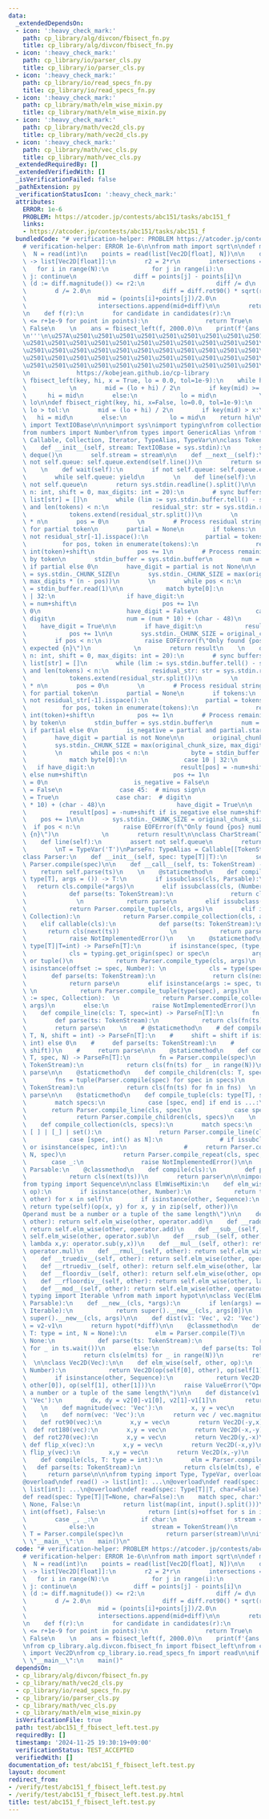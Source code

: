 ```yaml
---
data:
  _extendedDependsOn:
  - icon: ':heavy_check_mark:'
    path: cp_library/alg/divcon/fbisect_fn.py
    title: cp_library/alg/divcon/fbisect_fn.py
  - icon: ':heavy_check_mark:'
    path: cp_library/io/parser_cls.py
    title: cp_library/io/parser_cls.py
  - icon: ':heavy_check_mark:'
    path: cp_library/io/read_specs_fn.py
    title: cp_library/io/read_specs_fn.py
  - icon: ':heavy_check_mark:'
    path: cp_library/math/elm_wise_mixin.py
    title: cp_library/math/elm_wise_mixin.py
  - icon: ':heavy_check_mark:'
    path: cp_library/math/vec2d_cls.py
    title: cp_library/math/vec2d_cls.py
  - icon: ':heavy_check_mark:'
    path: cp_library/math/vec_cls.py
    title: cp_library/math/vec_cls.py
  _extendedRequiredBy: []
  _extendedVerifiedWith: []
  _isVerificationFailed: false
  _pathExtension: py
  _verificationStatusIcon: ':heavy_check_mark:'
  attributes:
    ERROR: 1e-6
    PROBLEM: https://atcoder.jp/contests/abc151/tasks/abc151_f
    links:
    - https://atcoder.jp/contests/abc151/tasks/abc151_f
  bundledCode: "# verification-helper: PROBLEM https://atcoder.jp/contests/abc151/tasks/abc151_f\n\
    # verification-helper: ERROR 1e-6\n\nfrom math import sqrt\n\ndef main():\n  \
    \  N = read(int)\n    points = read(list[Vec2D[float], N])\n\n    def candidates(r)\
    \ -> list[Vec2D[float]]:\n        r2 = 2*r\n        intersections = []\n     \
    \   for i in range(N):\n            for j in range(i):\n                if i ==\
    \ j: continue\n                diff = points[j] - points[i]\n                if\
    \ (d := diff.magnitude()) <= r2:\n                    diff /= d\n            \
    \        d /= 2.0\n                    diff = diff.rot90() * sqrt(r*r - d*d)\n\
    \                    mid = (points[i]+points[j])/2.0\n                    intersections.append(mid-diff)\n\
    \                    intersections.append(mid+diff)\n\n        return intersections\n\
    \n    def f(r):\n        for candidate in candidates(r):\n            if all(candidate.distance(point)\
    \ <= r+1e-9 for point in points):\n                return True\n        return\
    \ False\n    \n    ans = fbisect_left(f, 2000.0)\n    print(f'{ans:0.18f}')\n\n\
    \n'''\n\u257A\u2501\u2501\u2501\u2501\u2501\u2501\u2501\u2501\u2501\u2501\u2501\
    \u2501\u2501\u2501\u2501\u2501\u2501\u2501\u2501\u2501\u2501\u2501\u2501\u2501\
    \u2501\u2501\u2501\u2501\u2501\u2501\u2501\u2501\u2501\u2501\u2501\u2501\u2501\
    \u2501\u2501\u2501\u2501\u2501\u2501\u2501\u2501\u2501\u2501\u2501\u2501\u2501\
    \u2501\u2501\u2501\u2501\u2501\u2501\u2501\u2501\u2501\u2501\u2501\u2501\u2578\
    \n             https://kobejean.github.io/cp-library               \n'''\n\ndef\
    \ fbisect_left(key, hi, x = True, lo = 0.0, tol=1e-9):\n    while hi - lo > tol:\
    \            \n        mid = (lo + hi) / 2\n        if key(mid) >= x:\n      \
    \      hi = mid\n        else:\n            lo = mid\n            \n    return\
    \ lo\n\ndef fbisect_right(key, hi, x=False, lo=0.0, tol=1e-9):\n    while hi -\
    \ lo > tol:\n        mid = (lo + hi) / 2\n        if key(mid) > x:\n         \
    \   hi = mid\n        else:\n            lo = mid\n    return hi\n\n\nfrom io\
    \ import TextIOBase\n\n\nimport sys\nimport typing\nfrom collections import deque\n\
    from numbers import Number\nfrom types import GenericAlias \nfrom typing import\
    \ Callable, Collection, Iterator, TypeAlias, TypeVar\n\nclass TokenStream(Iterator):\n\
    \    def __init__(self, stream: TextIOBase = sys.stdin):\n        self.queue =\
    \ deque()\n        self.stream = stream\n\n    def __next__(self):\n        if\
    \ not self.queue: self.queue.extend(self.line())\n        return self.queue.popleft()\n\
    \    \n    def wait(self):\n        if not self.queue: self.queue.extend(self.line())\n\
    \        while self.queue: yield\n        \n    def line(self):\n        assert\
    \ not self.queue\n        return sys.stdin.readline().split()\n\n    def n_uints(self,\
    \ n: int, shift = 0, max_digits: int = 20):\n        # sync buffers\n        tokens:\
    \ list[str] = []\n        while (lim := sys.stdin.buffer.tell() - sys.stdin.tell())\
    \ and len(tokens) < n:\n            residual_str: str = sys.stdin.readline(lim)\n\
    \            tokens.extend(residual_str.split())\n        \n        result = [0]\
    \ * n\n        pos = 0\n        \n        # Process residual string and check\
    \ for partial token\n        partial = None\n        if tokens:\n            if\
    \ not residual_str[-1].isspace():\n                partial = tokens.pop()\n  \
    \          for pos, token in enumerate(tokens):\n                result[pos] =\
    \ int(token)+shift\n            pos += 1\n        # Process remaining data token\
    \ by token\n        stdin_buffer = sys.stdin.buffer\n        num = int(partial)\
    \ if partial else 0\n        have_digit = partial is not None\n\n        original_chunk_size\
    \ = sys.stdin._CHUNK_SIZE\n        sys.stdin._CHUNK_SIZE = max(original_chunk_size,\
    \ max_digits * (n - pos))\n        \n        while pos < n:\n            byte\
    \ = stdin_buffer.read(1)\n\n            match byte[0]:\n                case 10\
    \ | 32:\n                    if have_digit:\n                        result[pos]\
    \ = num+shift\n                        pos += 1\n                        num =\
    \ 0\n                        have_digit = False\n                case char:  #\
    \ digit\n                    num = (num * 10) + (char - 48)\n                \
    \    have_digit = True\n\n        if have_digit:\n            result[pos] = num+shift\n\
    \            pos += 1\n\n        sys.stdin._CHUNK_SIZE = original_chunk_size \n\
    \        if pos < n:\n            raise EOFError(f\"Only found {pos} numbers,\
    \ expected {n}\")\n            \n        return result\n    \n    def n_ints(self,\
    \ n: int, shift = 0, max_digits: int = 20):\n        # sync buffers\n        tokens:\
    \ list[str] = []\n        while (lim := sys.stdin.buffer.tell() - sys.stdin.tell())\
    \ and len(tokens) < n:\n            residual_str: str = sys.stdin.readline(lim)\n\
    \            tokens.extend(residual_str.split())\n        \n        result = [0]\
    \ * n\n        pos = 0\n        \n        # Process residual string and check\
    \ for partial token\n        partial = None\n        if tokens:\n            if\
    \ not residual_str[-1].isspace():\n                partial = tokens.pop()\n  \
    \          for pos, token in enumerate(tokens):\n                result[pos] =\
    \ int(token)+shift\n            pos += 1\n        # Process remaining data token\
    \ by token\n        stdin_buffer = sys.stdin.buffer\n        num = abs(int(partial))\
    \ if partial else 0\n        is_negative = partial and partial.startswith('-')\n\
    \        have_digit = partial is not None\n\n        original_chunk_size = sys.stdin._CHUNK_SIZE\n\
    \        sys.stdin._CHUNK_SIZE = max(original_chunk_size, max_digits * (n - pos))\n\
    \        \n        while pos < n:\n            byte = stdin_buffer.read(1)\n\n\
    \            match byte[0]:\n                case 10 | 32:\n                 \
    \   if have_digit:\n                        result[pos] = -num+shift if is_negative\
    \ else num+shift\n                        pos += 1\n                        num\
    \ = 0\n                        is_negative = False\n                        have_digit\
    \ = False\n                case 45:  # minus sign\n                    is_negative\
    \ = True\n                case char:  # digit\n                    num = (num\
    \ * 10) + (char - 48)\n                    have_digit = True\n\n        if have_digit:\n\
    \            result[pos] = -num+shift if is_negative else num+shift\n        \
    \    pos += 1\n\n        sys.stdin._CHUNK_SIZE = original_chunk_size \n      \
    \  if pos < n:\n            raise EOFError(f\"Only found {pos} numbers, expected\
    \ {n}\")\n            \n        return result\n\nclass CharStream(TokenStream):\n\
    \    def line(self):\n        assert not self.queue\n        return next(self.stream).rstrip()\n\
    \        \nT = TypeVar('T')\nParseFn: TypeAlias = Callable[[TokenStream],T]\n\
    class Parser:\n    def __init__(self, spec: type[T]|T):\n        self.parse =\
    \ Parser.compile(spec)\n\n    def __call__(self, ts: TokenStream) -> T:\n    \
    \    return self.parse(ts)\n    \n    @staticmethod\n    def compile_type(cls:\
    \ type[T], args = ()) -> T:\n        if issubclass(cls, Parsable):\n         \
    \   return cls.compile(*args)\n        elif issubclass(cls, (Number, str)):\n\
    \            def parse(ts: TokenStream):\n                return cls(next(ts))\
    \              \n            return parse\n        elif issubclass(cls, tuple):\n\
    \            return Parser.compile_tuple(cls, args)\n        elif issubclass(cls,\
    \ Collection):\n            return Parser.compile_collection(cls, args)\n    \
    \    elif callable(cls):\n            def parse(ts: TokenStream):\n          \
    \      return cls(next(ts))              \n            return parse\n        else:\n\
    \            raise NotImplementedError()\n    \n    @staticmethod\n    def compile(spec:\
    \ type[T]|T=int) -> ParseFn[T]:\n        if isinstance(spec, (type, GenericAlias)):\n\
    \            cls = typing.get_origin(spec) or spec\n            args = typing.get_args(spec)\
    \ or tuple()\n            return Parser.compile_type(cls, args)\n        elif\
    \ isinstance(offset := spec, Number): \n            cls = type(spec)  \n     \
    \       def parse(ts: TokenStream):\n                return cls(next(ts)) + offset\n\
    \            return parse\n        elif isinstance(args := spec, tuple):     \
    \ \n            return Parser.compile_tuple(type(spec), args)\n        elif isinstance(args\
    \ := spec, Collection):  \n            return Parser.compile_collection(type(spec),\
    \ args)\n        else:\n            raise NotImplementedError()\n    \n    @staticmethod\n\
    \    def compile_line(cls: T, spec=int) -> ParseFn[T]:\n        fn = Parser.compile(spec)\n\
    \        def parse(ts: TokenStream):\n            return cls(fn(ts) for _ in ts.wait())\n\
    \        return parse\n    \n    # @staticmethod\n    # def compile_n_ints(cls:\
    \ T, N, shift = int) -> ParseFn[T]:\n    #     shift = shift if isinstance(shift,\
    \ int) else 0\n    #     def parse(ts: TokenStream):\n    #         return cls(ts.n_ints(N,\
    \ shift))\n    #     return parse\n\n    @staticmethod\n    def compile_repeat(cls:\
    \ T, spec, N) -> ParseFn[T]:\n        fn = Parser.compile(spec)\n        def parse(ts:\
    \ TokenStream):\n            return cls(fn(ts) for _ in range(N))\n        return\
    \ parse\n\n    @staticmethod\n    def compile_children(cls: T, specs) -> ParseFn[T]:\n\
    \        fns = tuple(Parser.compile(spec) for spec in specs)\n        def parse(ts:\
    \ TokenStream):\n            return cls(fn(ts) for fn in fns)  \n        return\
    \ parse\n\n    @staticmethod\n    def compile_tuple(cls: type[T], specs) -> ParseFn[T]:\n\
    \        match specs:\n            case [spec, end] if end is ...:\n         \
    \       return Parser.compile_line(cls, spec)\n            case specs:   \n  \
    \              return Parser.compile_children(cls, specs)\n    \n    @staticmethod\n\
    \    def compile_collection(cls, specs):\n        match specs:\n            case\
    \ [ ] | [_] | set():\n                return Parser.compile_line(cls, *specs)\n\
    \            case [spec, int() as N]:\n                # if issubclass(spec, int)\
    \ or isinstance(spec, int):\n                #     return Parser.compile_n_ints(cls,\
    \ N, spec)\n                return Parser.compile_repeat(cls, spec, N)\n     \
    \       case _:\n                raise NotImplementedError()\n\n        \nclass\
    \ Parsable:\n    @classmethod\n    def compile(cls):\n        def parser(ts: TokenStream):\n\
    \            return cls(next(ts))\n        return parser\n\n\nimport operator\n\
    from typing import Sequence\n\nclass ElmWiseMixin:\n    def elm_wise(self, other,\
    \ op):\n        if isinstance(other, Number):\n            return type(self)(op(x,\
    \ other) for x in self)\n        if isinstance(other, Sequence):\n           \
    \ return type(self)(op(x, y) for x, y in zip(self, other))\n        raise ValueError(\"\
    Operand must be a number or a tuple of the same length\")\n\n    def __add__(self,\
    \ other): return self.elm_wise(other, operator.add)\n    def __radd__(self, other):\
    \ return self.elm_wise(other, operator.add)\n    def __sub__(self, other): return\
    \ self.elm_wise(other, operator.sub)\n    def __rsub__(self, other): return self.elm_wise(other,\
    \ lambda x,y: operator.sub(y,x))\n    def __mul__(self, other): return self.elm_wise(other,\
    \ operator.mul)\n    def __rmul__(self, other): return self.elm_wise(other, operator.mul)\n\
    \    def __truediv__(self, other): return self.elm_wise(other, operator.truediv)\n\
    \    def __rtruediv__(self, other): return self.elm_wise(other, lambda x,y: operator.truediv(y,x))\n\
    \    def __floordiv__(self, other): return self.elm_wise(other, operator.floordiv)\n\
    \    def __rfloordiv__(self, other): return self.elm_wise(other, lambda x,y: operator.floordiv(y,x))\n\
    \    def __mod__(self, other): return self.elm_wise(other, operator.mod)\nfrom\
    \ typing import Iterable \nfrom math import hypot\n\nclass Vec(ElmWiseMixin, tuple,\
    \ Parsable):\n    def __new__(cls, *args):\n        if len(args) == 1 and isinstance(args[0],\
    \ Iterable):\n            return super().__new__(cls, args[0])\n        return\
    \ super().__new__(cls, args)\n\n    def dist(v1: 'Vec', v2: 'Vec'):\n        diff\
    \ = v2-v1\n        return hypot(*diff)\n\n    @classmethod\n    def compile(cls,\
    \ T: type = int, N = None):\n        elm = Parser.compile(T)\n        if N is\
    \ None:\n            def parse(ts: TokenStream):\n                return cls(elm(ts)\
    \ for _ in ts.wait())\n        else:\n            def parse(ts: TokenStream):\n\
    \                return cls(elm(ts) for _ in range(N))\n        return parse\n\
    \  \n\nclass Vec2D(Vec):\n\n    def elm_wise(self, other, op):\n        if isinstance(other,\
    \ Number):\n            return Vec2D(op(self[0], other), op(self[1], other))\n\
    \        if isinstance(other, Sequence):\n            return Vec2D(op(self[0],\
    \ other[0]), op(self[1], other[1]))\n        raise ValueError(\"Operand must be\
    \ a number or a tuple of the same length\")\n\n    def distance(v1: 'Vec', v2:\
    \ 'Vec'):\n        dx, dy = v2[0]-v1[0], v2[1]-v1[1]\n        return sqrt(dx*dx+dy*dy)\n\
    \    \n    def magnitude(vec: 'Vec'):\n        x, y = vec\n        return sqrt(x*x+y*y)\n\
    \    \n    def norm(vec: 'Vec'):\n        return vec / vec.magnitude()\n    \n\
    \    def rot90(vec):\n        x,y = vec\n        return Vec2D(-y,x)\n    \n  \
    \  def rot180(vec):\n        x,y = vec\n        return Vec2D(-x,-y)\n    \n  \
    \  def rot270(vec):\n        x,y = vec\n        return Vec2D(y,-x)\n    \n   \
    \ def flip_x(vec):\n        x,y = vec\n        return Vec2D(-x,y)\n    \n    def\
    \ flip_y(vec):\n        x,y = vec\n        return Vec2D(x,-y)\n    \n    @classmethod\n\
    \    def compile(cls, T: type = int):\n        elm = Parser.compile(T)\n     \
    \   def parse(ts: TokenStream):\n            return cls(elm(ts), elm(ts))\n  \
    \      return parse\n\n\nfrom typing import Type, TypeVar, overload\n\nT = TypeVar('T')\n\
    @overload\ndef read() -> list[int]: ...\n@overload\ndef read(spec: int|None) ->\
    \ list[int]: ...\n@overload\ndef read(spec: Type[T]|T, char=False) -> T: ...\n\
    def read(spec: Type[T]|T=None, char=False):\n    match spec, char:\n        case\
    \ None, False:\n            return list(map(int, input().split()))\n        case\
    \ int(offset), False:\n            return [int(s)+offset for s in input().split()]\n\
    \        case _, _:\n            if char:\n                stream = CharStream()\n\
    \            else:\n                stream = TokenStream()\n            parser:\
    \ T = Parser.compile(spec)\n            return parser(stream)\n\nif __name__ ==\
    \ \"__main__\":\n    main()\n"
  code: "# verification-helper: PROBLEM https://atcoder.jp/contests/abc151/tasks/abc151_f\n\
    # verification-helper: ERROR 1e-6\n\nfrom math import sqrt\n\ndef main():\n  \
    \  N = read(int)\n    points = read(list[Vec2D[float], N])\n\n    def candidates(r)\
    \ -> list[Vec2D[float]]:\n        r2 = 2*r\n        intersections = []\n     \
    \   for i in range(N):\n            for j in range(i):\n                if i ==\
    \ j: continue\n                diff = points[j] - points[i]\n                if\
    \ (d := diff.magnitude()) <= r2:\n                    diff /= d\n            \
    \        d /= 2.0\n                    diff = diff.rot90() * sqrt(r*r - d*d)\n\
    \                    mid = (points[i]+points[j])/2.0\n                    intersections.append(mid-diff)\n\
    \                    intersections.append(mid+diff)\n\n        return intersections\n\
    \n    def f(r):\n        for candidate in candidates(r):\n            if all(candidate.distance(point)\
    \ <= r+1e-9 for point in points):\n                return True\n        return\
    \ False\n    \n    ans = fbisect_left(f, 2000.0)\n    print(f'{ans:0.18f}')\n\n\
    \nfrom cp_library.alg.divcon.fbisect_fn import fbisect_left\nfrom cp_library.math.vec2d_cls\
    \ import Vec2D\nfrom cp_library.io.read_specs_fn import read\n\nif __name__ ==\
    \ \"__main__\":\n    main()"
  dependsOn:
  - cp_library/alg/divcon/fbisect_fn.py
  - cp_library/math/vec2d_cls.py
  - cp_library/io/read_specs_fn.py
  - cp_library/io/parser_cls.py
  - cp_library/math/vec_cls.py
  - cp_library/math/elm_wise_mixin.py
  isVerificationFile: true
  path: test/abc151_f_fbisect_left.test.py
  requiredBy: []
  timestamp: '2024-11-25 19:30:19+09:00'
  verificationStatus: TEST_ACCEPTED
  verifiedWith: []
documentation_of: test/abc151_f_fbisect_left.test.py
layout: document
redirect_from:
- /verify/test/abc151_f_fbisect_left.test.py
- /verify/test/abc151_f_fbisect_left.test.py.html
title: test/abc151_f_fbisect_left.test.py
---
```

